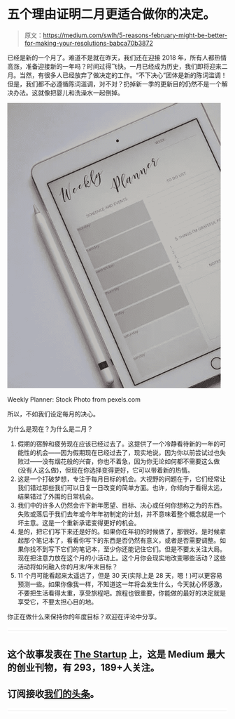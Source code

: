 # 五个理由证明二月更适合做你的决定。

> 原文：<https://medium.com/swlh/5-reasons-february-might-be-better-for-making-your-resolutions-babca70b3872>

已经是新的一个月了。难道不是就在昨天，我们还在迎接 2018 年，所有人都热情高涨，准备迎接新的一年吗？时间过得飞快。一月已经成为历史，我们即将迎来二月。当然，有很多人已经放弃了做决定的工作。“不下决心”团体是新的陈词滥调！但是，我们都不必遵循陈词滥调，对不对？扔掉新一季的更新目的仍然不是一个解决办法。这就像把婴儿和洗澡水一起倒掉。

![](img/6db9818ace91425bfb308054913fbad5.png)

Weekly Planner: Stock Photo from pexels.com

所以，不如我们设定每月的决心。

为什么是现在？为什么是二月？

1.  假期的宿醉和疲劳现在应该已经过去了。这提供了一个冷静看待新的一年的可能性的机会——因为假期现在已经过去了，现实地说，因为你以前尝试过也失败过——没有烟花般的兴奋，你也不着急，因为你无论如何都不需要这么做(没有人这么做)，但现在你选择变得更好，它可以带着新的热情。
2.  这是一个打破梦想，专注于每月目标的机会。大视野的问题在于，它们经常让我们错过那些我们可以日复一日改变的简单方面。也许，你倾向于看得太远，结果错过了外围的日常机会。
3.  我们中的许多人仍然会许下新年愿望、目标、决心或任何你想称之为的东西。失败或落后于我们去年或今年年初制定的计划，并不意味着整个概念就是一个坏主意。这是一个重新承诺变得更好的机会。
4.  是的，把它们写下来还是好的。如果你在年初的时候做了，那很好。是时候拿起那个笔记本了，看看你写下的东西是否仍然有意义，或者是否需要调整。如果你找不到写下它们的笔记本，至少你还能记住它们。但是不要太关注大局。现在把注意力放在这个月的小活动上。这个月你会现实地改变哪些活动？这些活动将如何融入你的月末/年末目标？
5.  11 个月可能看起来太遥远了，但是 30 天(实际上是 28 天，嗯！)可以更容易预测一些。如果你像我一样，不知道这一年将会发生什么，今天就心怀感激，不要把生活看得太重，享受旅程吧。旅程也很重要，你能做的最好的决定就是享受它，不要太担心目的地。

你正在做什么来保持你的年度目标？欢迎在评论中分享。

![](img/731acf26f5d44fdc58d99a6388fe935d.png)

## 这个故事发表在 [The Startup](https://medium.com/swlh) 上，这是 Medium 最大的创业刊物，有 293，189+人关注。

## 订阅接收[我们的头条](http://growthsupply.com/the-startup-newsletter/)。

![](img/731acf26f5d44fdc58d99a6388fe935d.png)
